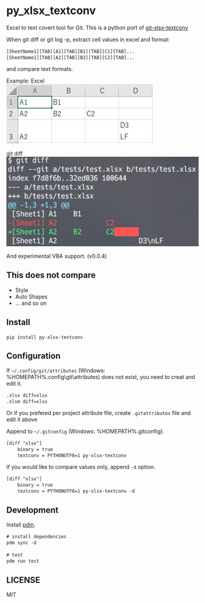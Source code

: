 # py_xlsx_textconv

Excel to text covert tool for Git.
This is a python port of [git-xlsx-textconv](https://github.com/tokuhirom/git-xlsx-textconv)

When git diff or git log -p, extract cell values in excel and format:

```
[SheetName1][TAB][A1][TAB][B1][TAB][C1][TAB]...
[SheetName1][TAB][A2][TAB][B2][TAB][C2][TAB]...
```

and compare text formats.

Example: Excel  
![excel](https://raw.githubusercontent.com/tiibun/py-xlsx-textconv/main/excel.png)

git diff  
![git diff](https://raw.githubusercontent.com/tiibun/py-xlsx-textconv/main/diff.png)


And experimental VBA support. (v0.0.4)

## This does not compare

- Style
- Auto Shapes
- ... and so on


## Install 

```
pip install py-xlsx-textconv
```

## Configuration

If `~/.config/git/attributes` (Windows: %HOMEPATH%\.config\git\attributes) does not exist, you need to creat and edit it.

```:~/.config/git/attributes
.xlsx diff=xlsx
.xlsm diff=xlsx
```

Or if you prefered per project attribute file, create `.gitattributes` file and edit it above

Append to `~/.gitconfig` (Windows: %HOMEPATH%\.gitconfig).

```:~/.gitconfig
[diff "xlsx"]
    binary = true
    textconv = PYTHONUTF8=1 py-xlsx-textconv
```

If you would like to compare values only, append `-d` option.

```:~/.gitconfig
[diff "xlsx"]
    binary = true
    textconv = PYTHONUTF8=1 py-xlsx-textconv -d
```


## Development

Install [pdm](https://pdm.fming.dev/latest/).

```
# install dependencies
pdm sync -d

# test
pdm run test
```

## LICENSE

MIT
